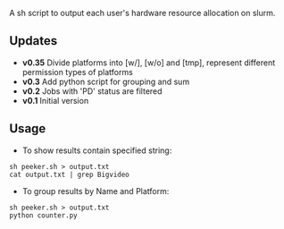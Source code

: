 A sh script to output each user's hardware resource allocation on slurm.

## Updates ##
* **v0.35** Divide platforms into [w/], [w/o] and [tmp], represent different permission types of platforms
* **v0.3** Add python script for grouping and sum
* **v0.2** Jobs with 'PD' status are filtered
* **v0.1** Initial version
## Usage ##
* To show results contain specified string:
```
sh peeker.sh > output.txt
cat output.txt | grep Bigvideo
```
* To group results by Name and Platform:
```
sh peeker.sh > output.txt
python counter.py
```
